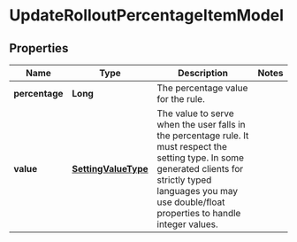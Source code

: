 

# UpdateRolloutPercentageItemModel


## Properties

| Name | Type | Description | Notes |
|------------ | ------------- | ------------- | -------------|
|**percentage** | **Long** | The percentage value for the rule. |  |
|**value** | [**SettingValueType**](SettingValueType.md) | The value to serve when the user falls in the percentage rule. It must respect the setting type. In some generated clients for strictly typed languages you may use double/float properties to handle integer values. |  |



